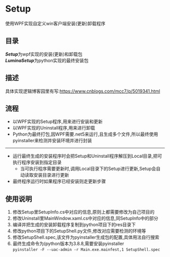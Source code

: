 # Setup
使用WPF实现自定义win客户端安装(更新)卸载程序


## 目录
***Setup***为wpf实现的安装(更新)和卸载包  
***LuminaSetup***为python实现的最终安装包  

## 描述
具体实现逻辑博客园里有写:https://www.cnblogs.com/mcc7/p/5019341.html

## 流程

- 以WPF实现的Setup程序,用来进行安装和更新
- 以WPF实现的Uninstall程序,用来进行卸载
- Python为最终打包,因WPF需要.net5来运行,且生成多个文件,所以最终使用pyinstaller来检测并安装环境并进行封装
---
- 运行最终生成的安装程序时会把Setup和Uninstall程序解压到Local目录,把可执行程序安装到指定目录
    * 当可执行程序需要更新时,调用Local目录下的Setup进行更新,Setup会自动读取安装目录进行更新
- 最终程序运行时如果程序已经安装则走更新步骤
  
  
## 使用说明
1. 修改Setup里SetupInfo.cs中对应的信息,原则上都需要修改为自己项目的  
2. 修改Uninstall里MainWindow.xaml.cs中对应的信息,同SetupInfo中的部分  
3. 编译并把生成的安装卸载程序复制到python项目下的res目录下  
4. 修改python项目下的SetupShell.py文件,修改对应需要检测的环境等  
5. 修改SetupShell.spec,该文件为pyinstaller生成包的配置,具体用法自行搜索  
6. 最终生成命令为(python版本为3.8.8,需要安装pyinstaller  
      `pyinstaller -F --uac-admin -r Main.exe.mainfest,1 SetupShell.spec`

